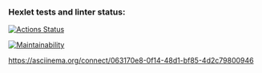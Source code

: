 ### Hexlet tests and linter status:
[![Actions Status](https://github.com/Xapdina/python-project-49/workflows/hexlet-check/badge.svg)](https://github.com/Xapdina/python-project-49/actions)

[![Maintainability](https://api.codeclimate.com/v1/badges/f237d043ef06a85d9bdb/maintainability)](https://codeclimate.com/github/Xapdina/python-project-49/maintainability)

https://asciinema.org/connect/063170e8-0f14-48d1-bf85-4d2c79800946
